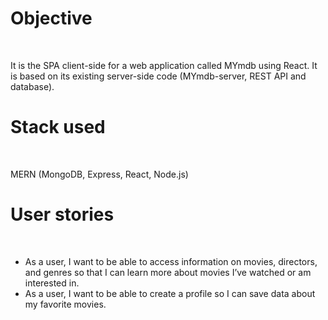 <h1>Objective</h1>
<br>
<p>It is the SPA client-side for a web application called MYmdb using React. It is based on its existing server-side code (MYmdb-server, REST API and database).</p>
<h1>Stack used</h1>
<br>
<p>MERN (MongoDB, Express, React, Node.js)</p>
<h1>User stories</h1>
<br>
<ul>
  <li>As a user, I want to be able to access information on movies, directors, and genres so that I can learn more about movies I’ve watched or am interested in.</li>
  <li>As a user, I want to be able to create a profile so I can save data about my favorite movies.</li>
</ul>
